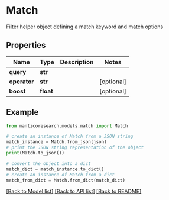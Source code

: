 # Match

Filter helper object defining a match keyword and match options

## Properties

Name | Type | Description | Notes
------------ | ------------- | ------------- | -------------
**query** | **str** |  | 
**operator** | **str** |  | [optional] 
**boost** | **float** |  | [optional] 

## Example

```python
from manticoresearch.models.match import Match

# create an instance of Match from a JSON string
match_instance = Match.from_json(json)
# print the JSON string representation of the object
print(Match.to_json())

# convert the object into a dict
match_dict = match_instance.to_dict()
# create an instance of Match from a dict
match_from_dict = Match.from_dict(match_dict)
```
[[Back to Model list]](../README.md#documentation-for-models) [[Back to API list]](../README.md#documentation-for-api-endpoints) [[Back to README]](../README.md)


